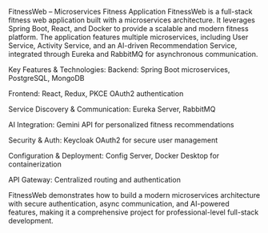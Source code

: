 FitnessWeb – Microservices Fitness Application
FitnessWeb is a full-stack fitness web application built with a microservices architecture. It leverages Spring Boot, React, and Docker to provide a scalable and modern fitness platform. The application features multiple microservices, including User Service, Activity Service, and an AI-driven Recommendation Service, integrated through Eureka and RabbitMQ for asynchronous communication.

Key Features & Technologies:
Backend: Spring Boot microservices, PostgreSQL, MongoDB

Frontend: React, Redux, PKCE OAuth2 authentication

Service Discovery & Communication: Eureka Server, RabbitMQ

AI Integration: Gemini API for personalized fitness recommendations

Security & Auth: Keycloak OAuth2 for secure user management

Configuration & Deployment: Config Server, Docker Desktop for containerization

API Gateway: Centralized routing and authentication

FitnessWeb demonstrates how to build a modern microservices architecture with secure authentication, async communication, and AI-powered features, making it a comprehensive project for professional-level full-stack development.
